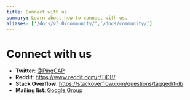 ```yaml
---
title: Connect with us
summary: Learn about how to connect with us.
aliases: ['/docs/v3.0/community/','/docs/community/']
---
```


# Connect with us

- **Twitter**: [@PingCAP](https://twitter.com/PingCAP)
- **Reddit**: <https://www.reddit.com/r/TiDB/>
- **Stack Overflow**: <https://stackoverflow.com/questions/tagged/tidb>
- **Mailing list**: [Google Group](https://groups.google.com/forum/#!forum/tidb-user)
